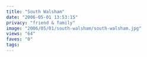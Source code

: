 ```yaml
---
title: "South Walsham"
date: "2006-05-01 13:53:15"
privacy: "friend & family"
image: "2006/05/01/south-walsham/south-walsham.jpg"
views: "64"
faves: "0"
tags:
---
```



